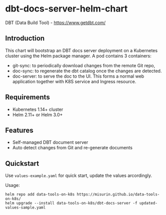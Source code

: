 # dbt-docs-server-helm-chart

DBT (Data Build Tool) - https://www.getdbt.com/

## Introduction

This chart will bootstrap an DBT docs server deployment on a Kubernetes cluster using the Helm package manager.
A pod contains 3 containers:

- git-sync: to periodically download changes from the remote Git repo,
- doc-sync: to regenerate the dbt catalog once the changes are detected.
- doc-server: to serve the doc to the UI. This forms a normal web application together with K8S service and Ingress resource.
## Requirements
- Kubernetes 1.14+ cluster
- Helm 2.11+ or Helm 3.0+

## Features
 - Self-managed DBT document server
 - Auto detect changes from Git and re-generate documents

## Quickstart

Use `values-example.yaml` for quick start, update the values arcordingly.

Usage:
```
helm repo add data-tools-on-k8s https://misurin.github.io/data-tools-on-k8s/
helm upgrade --install data-tools-on-k8s/dbt-docs-server -f updated-values-sample.yaml
```